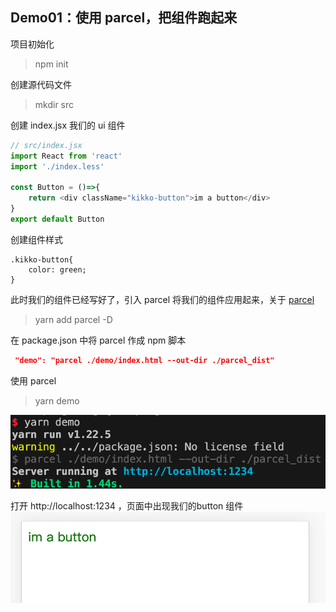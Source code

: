 ## Demo01：使用 parcel，把组件跑起来
项目初始化
> npm init  

创建源代码文件
> mkdir src

创建 index.jsx 我们的 ui 组件
```javascript
// src/index.jsx
import React from 'react'
import './index.less'

const Button = ()=>{
    return <div className="kikko-button">im a button</div>
}
export default Button

```
创建组件样式
```less
.kikko-button{
    color: green;
}
```
此时我们的组件已经写好了，引入 parcel 将我们的组件应用起来，关于 [parcel](https://parceljs.org/)
> yarn add parcel -D

在 package.json 中将 parcel 作成 npm 脚本
```json
 "demo": "parcel ./demo/index.html --out-dir ./parcel_dist"
```
使用 parcel
> yarn demo

![20210219161840.png](https://raw.githubusercontent.com/coderzzp/cloud-image/main/vs-picgo20210219161840.png)

打开 http://localhost:1234 ，页面中出现我们的button 组件
![20210219161957.png](https://raw.githubusercontent.com/coderzzp/cloud-image/main/vs-picgo20210219161957.png)
